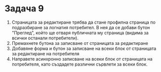 # Задача 9

1. Страницата за редактиране трябва да стане профилна страница по подразбиране за логнатия потребител. В нея да се добави бутон "Преглед", който ще отваря публичната му страница (видима за всички останали потребители). 
2. Премахнете бутона за записване от страницата за редактиране
3. Добавяне форма и бутон за записване на всеки блок от страницата за редактиране на потребителя
4. Направете асинхронно записване на всеки блок от страницата на потребителя, като създадете различни сървлети за всеки блок.
